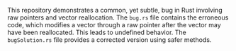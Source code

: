This repository demonstrates a common, yet subtle, bug in Rust involving raw pointers and vector reallocation.  The `bug.rs` file contains the erroneous code, which modifies a vector through a raw pointer after the vector may have been reallocated.  This leads to undefined behavior. The `bugSolution.rs` file provides a corrected version using safer methods.
